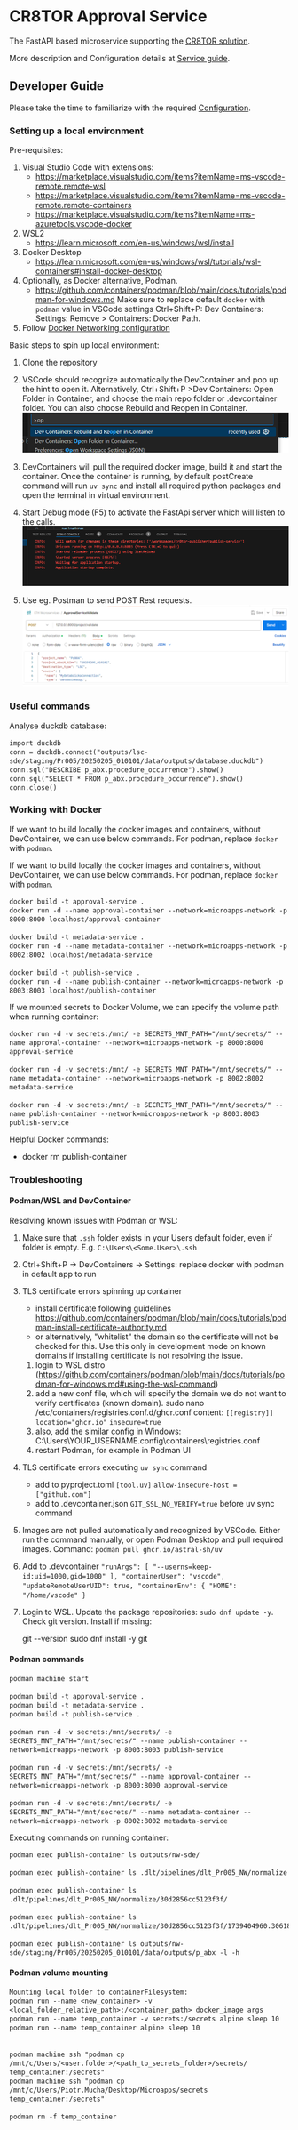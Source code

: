 # CR8TOR Approval Service

The FastAPI based microservice supporting the [CR8TOR solution](https://github.com/lsc-sde-crates/cr8tor).

More description and Configuration details at [Service guide](./docs/service.md).

## Developer Guide

Please take the time to familiarize with the required [Configuration](./docs/service.md).

### Setting up a local environment

Pre-requisites:

1) Visual Studio Code with extensions:
   * <https://marketplace.visualstudio.com/items?itemName=ms-vscode-remote.remote-wsl>
   * <https://marketplace.visualstudio.com/items?itemName=ms-vscode-remote.remote-containers>
   * <https://marketplace.visualstudio.com/items?itemName=ms-azuretools.vscode-docker>
2) WSL2
   * <https://learn.microsoft.com/en-us/windows/wsl/install>
3) Docker Desktop
   * <https://learn.microsoft.com/en-us/windows/wsl/tutorials/wsl-containers#install-docker-desktop>
4) Optionally, as Docker alternative, Podman.
   * <https://github.com/containers/podman/blob/main/docs/tutorials/podman-for-windows.md>
   Make sure to replace default `docker` with `podman` value in VSCode settings Ctrl+Shift+P: Dev Containers: Settings: Remove > Containers: Docker Path.
5) Follow [Docker Networking configuration](./docs/service.md#docker-network)

Basic steps to spin up local environment:

1) Clone the repository
2) VSCode should recognize automatically the DevContainer and pop up the hint to open it. Alternatively, Ctrl+Shift+P >Dev Containers: Open Folder in Container, and choose the main repo folder or .devcontainer folder.
   You can also choose Rebuild and Reopen in Container.
![alt text](./docs/devcontainer_run.png)

3) DevContainers will pull the required docker image, build it and start the container.
   Once the container is running, by default postCreate command will run `uv sync` and
   install all required python packages and open the terminal in virtual environment.
4) Start Debug mode (F5) to activate the FastApi server which will listen to the calls.
   ![alt text](./docs/debug_server.png)
5) Use eg. Postman to send POST Rest requests.
   ![alt text](./docs/postman_call_example.png)

### Useful commands

Analyse duckdb database:

    import duckdb
    conn = duckdb.connect("outputs/lsc-sde/staging/Pr005/20250205_010101/data/outputs/database.duckdb")
    conn.sql("DESCRIBE p_abx.procedure_occurrence").show()
    conn.sql("SELECT * FROM p_abx.procedure_occurrence").show()
    conn.close()


### Working with Docker

If we want to build locally the docker images and containers, without DevContainer,
we can use below commands. For podman, replace `docker` with `podman`.

If we want to build locally the docker images and containers, without DevContainer, we can use below commands. For podman, replace `docker` with `podman`.

    docker build -t approval-service .
    docker run -d --name approval-container --network=microapps-network -p 8000:8000 localhost/approval-container

    docker build -t metadata-service .
    docker run -d --name metadata-container --network=microapps-network -p 8002:8002 localhost/metadata-service

    docker build -t publish-service .
    docker run -d --name publish-container --network=microapps-network -p 8003:8003 localhost/publish-container

If we mounted secrets to Docker Volume, we can specify the volume path when running container:

    docker run -d -v secrets:/mnt/ -e SECRETS_MNT_PATH="/mnt/secrets/" --name approval-container --network=microapps-network -p 8000:8000 approval-service

    docker run -d -v secrets:/mnt/ -e SECRETS_MNT_PATH="/mnt/secrets/" --name metadata-container --network=microapps-network -p 8002:8002 metadata-service

    docker run -d -v secrets:/mnt/ -e SECRETS_MNT_PATH="/mnt/secrets/" --name publish-container --network=microapps-network -p 8003:8003 publish-service

Helpful Docker commands:

* docker rm publish-container

### Troubleshooting

#### Podman/WSL and DevContainer

Resolving known issues with Podman or WSL:

1. Make sure that `.ssh` folder exists in your Users default folder, even if folder is empty. E.g. `C:\Users\<Some.User>\.ssh`
2. Ctrl+Shift+P -> DevContainers -> Settings: replace docker with podman in default app to run
3. TLS certificate errors spinning up container

    * install certificate following guidelines <https://github.com/containers/podman/blob/main/docs/tutorials/podman-install-certificate-authority.md>
    * or alternatively, "whitelist" the domain so the certificate will not be checked for this. Use this only in development mode on known domains if installing certificate is not resolving the issue.
    1) login to WSL distro (<https://github.com/containers/podman/blob/main/docs/tutorials/podman-for-windows.md#using-the-wsl-command>)
    2) add a new conf file, which will specify the domain we do not want to verify certificates (known domain).
    sudo nano /etc/containers/registries.conf.d/ghcr.conf
    content:
        `[[registry]]`
        `location="ghcr.io"`
        `insecure=true`
    3) also, add the similar config in Windows:
		C:\Users\YOUR_USERNAME\.config\containers\registries.conf
	4) restart Podman, for example in Podman UI
4. TLS certificate errors executing `uv sync` command
   * add to pyproject.toml
   `[tool.uv]`
   `allow-insecure-host = ["github.com"]`
   * add to .devcontainer.json `GIT_SSL_NO_VERIFY=true` before uv sync command
5. Images are not pulled automatically and recognized by VSCode. Either run the command manually, or open Podman Desktop and pull required images. Command:
    `podman pull ghcr.io/astral-sh/uv`
6. Add to .devcontainer
`"runArgs": [
  "--userns=keep-id:uid=1000,gid=1000"
 ],
 "containerUser": "vscode",
 "updateRemoteUserUID": true,
 "containerEnv": {
   "HOME": "/home/vscode"
 }`
7. Login to WSL. Update the package repositories:
`sudo dnf update -y`. Check git version. Install if missing:

    git --version
    sudo dnf install -y git

#### Podman commands
    podman machine start

    podman build -t approval-service .
    podman build -t metadata-service .
    podman build -t publish-service .

    podman run -d -v secrets:/mnt/secrets/ -e SECRETS_MNT_PATH="/mnt/secrets/" --name publish-container --network=microapps-network -p 8003:8003 publish-service

    podman run -d -v secrets:/mnt/secrets/ -e SECRETS_MNT_PATH="/mnt/secrets/" --name approval-container --network=microapps-network -p 8000:8000 approval-service
    
    podman run -d -v secrets:/mnt/secrets/ -e SECRETS_MNT_PATH="/mnt/secrets/" --name metadata-container --network=microapps-network -p 8002:8002 metadata-service

Executing commands on running container:

    podman exec publish-container ls outputs/nw-sde/

    podman exec publish-container ls .dlt/pipelines/dlt_Pr005_NW/normalize

    podman exec publish-container ls .dlt/pipelines/dlt_Pr005_NW/normalize/30d2856cc5123f3f/

    podman exec publish-container ls .dlt/pipelines/dlt_Pr005_NW/normalize/30d2856cc5123f3f/1739404960.306188/new_jobs

    podman exec publish-container ls outputs/nw-sde/staging/Pr005/20250205_010101/data/outputs/p_abx -l -h

#### Podman volume mounting
    Mounting local folder to containerFilesystem:
    podman run --name <new_container> -v <local_folder_relative_path>:/<container_path> docker_image args
    podman run --name temp_container -v secrets:/secrets alpine sleep 10
    podman run --name temp_container alpine sleep 10


    podman machine ssh "podman cp /mnt/c/Users/<user.folder>/<path_to_secrets_folder>/secrets/     temp_container:/secrets"
    podman machine ssh "podman cp /mnt/c/Users/Piotr.Mucha/Desktop/Microapps/secrets     temp_container:/secrets"

    podman rm -f temp_container
